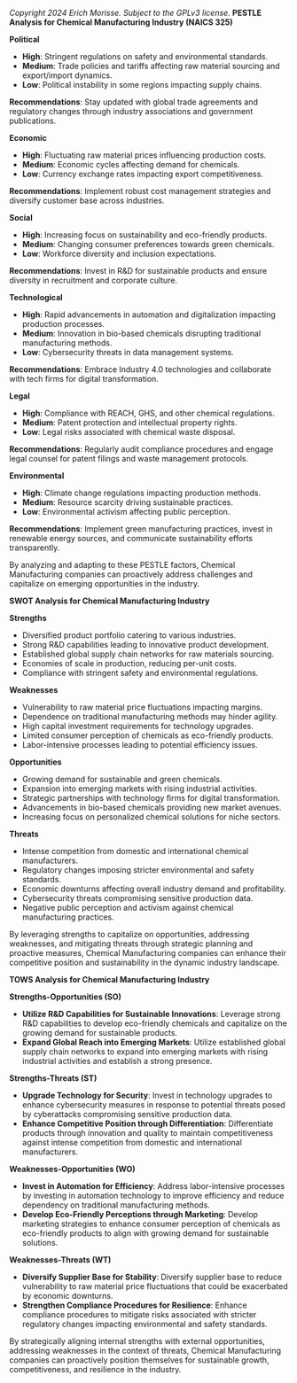 *Copyright 2024 Erich Morisse.  Subject to the GPLv3 license.*
**PESTLE Analysis for Chemical Manufacturing Industry (NAICS 325)**

**Political**
- **High**: Stringent regulations on safety and environmental standards.
- **Medium**: Trade policies and tariffs affecting raw material sourcing and export/import dynamics.
- **Low**: Political instability in some regions impacting supply chains.
  
**Recommendations**: Stay updated with global trade agreements and regulatory changes through industry associations and government publications.

**Economic**
- **High**: Fluctuating raw material prices influencing production costs.
- **Medium**: Economic cycles affecting demand for chemicals.
- **Low**: Currency exchange rates impacting export competitiveness.
  
**Recommendations**: Implement robust cost management strategies and diversify customer base across industries.

**Social**
- **High**: Increasing focus on sustainability and eco-friendly products.
- **Medium**: Changing consumer preferences towards green chemicals.
- **Low**: Workforce diversity and inclusion expectations.
  
**Recommendations**: Invest in R&D for sustainable products and ensure diversity in recruitment and corporate culture.

**Technological**
- **High**: Rapid advancements in automation and digitalization impacting production processes.
- **Medium**: Innovation in bio-based chemicals disrupting traditional manufacturing methods.
- **Low**: Cybersecurity threats in data management systems.
  
**Recommendations**: Embrace Industry 4.0 technologies and collaborate with tech firms for digital transformation.

**Legal**
- **High**: Compliance with REACH, GHS, and other chemical regulations.
- **Medium**: Patent protection and intellectual property rights.
- **Low**: Legal risks associated with chemical waste disposal.
  
**Recommendations**: Regularly audit compliance procedures and engage legal counsel for patent filings and waste management protocols.

**Environmental**
- **High**: Climate change regulations impacting production methods.
- **Medium**: Resource scarcity driving sustainable practices.
- **Low**: Environmental activism affecting public perception.
  
**Recommendations**: Implement green manufacturing practices, invest in renewable energy sources, and communicate sustainability efforts transparently.

By analyzing and adapting to these PESTLE factors, Chemical Manufacturing companies can proactively address challenges and capitalize on emerging opportunities in the industry.

**SWOT Analysis for Chemical Manufacturing Industry**

**Strengths**
- Diversified product portfolio catering to various industries.
- Strong R&D capabilities leading to innovative product development.
- Established global supply chain networks for raw materials sourcing.
- Economies of scale in production, reducing per-unit costs.
- Compliance with stringent safety and environmental regulations.

**Weaknesses**
- Vulnerability to raw material price fluctuations impacting margins.
- Dependence on traditional manufacturing methods may hinder agility.
- High capital investment requirements for technology upgrades.
- Limited consumer perception of chemicals as eco-friendly products.
- Labor-intensive processes leading to potential efficiency issues.

**Opportunities**
- Growing demand for sustainable and green chemicals.
- Expansion into emerging markets with rising industrial activities.
- Strategic partnerships with technology firms for digital transformation.
- Advancements in bio-based chemicals providing new market avenues.
- Increasing focus on personalized chemical solutions for niche sectors.

**Threats**
- Intense competition from domestic and international chemical manufacturers.
- Regulatory changes imposing stricter environmental and safety standards.
- Economic downturns affecting overall industry demand and profitability.
- Cybersecurity threats compromising sensitive production data.
- Negative public perception and activism against chemical manufacturing practices.

By leveraging strengths to capitalize on opportunities, addressing weaknesses, and mitigating threats through strategic planning and proactive measures, Chemical Manufacturing companies can enhance their competitive position and sustainability in the dynamic industry landscape.

**TOWS Analysis for Chemical Manufacturing Industry**

**Strengths-Opportunities (SO)**
- **Utilize R&D Capabilities for Sustainable Innovations**: Leverage strong R&D capabilities to develop eco-friendly chemicals and capitalize on the growing demand for sustainable products.
- **Expand Global Reach into Emerging Markets**: Utilize established global supply chain networks to expand into emerging markets with rising industrial activities and establish a strong presence.

**Strengths-Threats (ST)**
- **Upgrade Technology for Security**: Invest in technology upgrades to enhance cybersecurity measures in response to potential threats posed by cyberattacks compromising sensitive production data.
- **Enhance Competitive Position through Differentiation**: Differentiate products through innovation and quality to maintain competitiveness against intense competition from domestic and international manufacturers.

**Weaknesses-Opportunities (WO)**
- **Invest in Automation for Efficiency**: Address labor-intensive processes by investing in automation technology to improve efficiency and reduce dependency on traditional manufacturing methods.
- **Develop Eco-Friendly Perceptions through Marketing**: Develop marketing strategies to enhance consumer perception of chemicals as eco-friendly products to align with growing demand for sustainable solutions.

**Weaknesses-Threats (WT)**
- **Diversify Supplier Base for Stability**: Diversify supplier base to reduce vulnerability to raw material price fluctuations that could be exacerbated by economic downturns.
- **Strengthen Compliance Procedures for Resilience**: Enhance compliance procedures to mitigate risks associated with stricter regulatory changes impacting environmental and safety standards.

By strategically aligning internal strengths with external opportunities, addressing weaknesses in the context of threats, Chemical Manufacturing companies can proactively position themselves for sustainable growth, competitiveness, and resilience in the industry.

